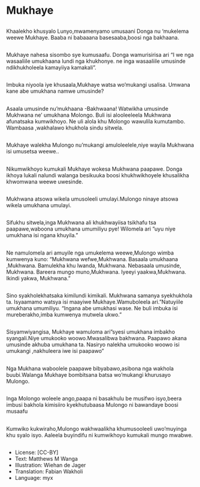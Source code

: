 # Mukhaye

##
Khaalekho khusyalo
Lunyo,mwamenyamo umusaani
Donga nu ‘mukelema weewe
Mukhaye.
Baaba ni babaaana
basesaaba,boosi nga bakhaana.

##
Mukhaye nahesa sisombo sye
kumusaafu. Donga wamurisirisa
ari “I we nga wasaaliile
umukhaana lundi nga
khukhonye.
ne inga wasaaliile umusinde
ndikhukholeela kamayiiya
kamakali”.

##
Imbuka niyoola iye
khusaala,Mukhaye watsa
wo’mukangi usalisa. Umwana
kane abe umukhana namwe
umusinde?

##
Asaala umusinde nu’mukhaana
-Bakhwaana! Watwikha
umusinde Mukhwana ne’
umukhana Molongo.
Buli isi alooleeleela Mukhwana
afunatsaka kumwikhoyo.
Ne uli alola khu Molongo
wawulila kumutambo.
Wambaasa ,wakhalawo
khukhola sindu sitwela.

##
Mukhaye walekha Mulongo
nu’mukangi amuloleelele,niye
wayila Mukhwana isi umusetsa
weewe..

##
Nikumwikhoyo kumukali
Mukhaye wokesa Mukhwana
paapawe.
Donga ikhoya lukali nalundi
walanga besikuuka boosi
khukhwikhoyele khusalikha
khwomwana weewe uwesinde.

##
Mukhwana atsowa wikela
umusoleeli umulayi.Mulongo
ninaye atsowa wikela
umukhana umulayi.

##
Sifukhu sitwela,inga Mukhwana
ali khukhwayiisa tsikhafu tsa
paapawe,waboona umukhana
umumiliyu pye!
Wilomela ari ”uyu niye
umukhana isi ngana khuyila.”

##
Ne namulomela ari amuyile nga
umukelema weewe,Mulongo
wimba kumwenya kuno:
“Mukhwana wefwe,Mukhwana.
Basaala umukhaana
,Mukhwana.
Bamulekha khu lwanda,
Mukhwana.
Nebasaala umusinde,
Mukhwana.
Bareera mungo
muno,Mukhwana.
Iyeeyi yaakwa,Mukhwana.
Ikindi yakwa, Mukhwana.”

##
Sino syakholekhatsaka
kimilundi kimikali.
Mukhwana samanya
syekhukhola ta.
Isyaamamo watsya isi maayiwe
Mukhaye.Wamuboleela
ari.”Natuyiile umukhana
umumiliyu.
“Ingana abe umukhasi wase.
Ne buli imbuka isi
mureberakho,imba kumwenya
mutwela ukwo.”

##
Sisyamwiyangisa,
Mukhaye wamuloma ari”syesi
umukhana imbakho
syangali.Niye umukooko
woowo.Mwasalibwa bakhwana.
Paapawo akana umusinde
akhuba umukhana ta.
Nasiryo nalekha umukooko
woowo isi umukangi
,nakhuleera iwe isi paapawo”

##
Nga Mukhana waboolele
paapawe bibyabawo,asibona
nga wakhola buubi.Walanga
Mukhaye bombitsana batsa
wo’mukangi khurusayo
Mulongo.

##
Inga Molongo woleele
ango,paapa ni basakhulu be
musifwo isyo,beera imbusi
bakhola kimisiiro
kyekhutubaasa Mulongo ni
bawandaye boosi musaafu

##
Kumwiko kukwiraho,Mulongo
wakhwaalikha khumusooleeli
uwo’muyinga khu syalo isyo.
Aaleela buyindifu ni
kumwikhoyo kumukali mungo
mwabwe.

##
* License: [CC-BY]
* Text: Matthews M Wanga
* Illustration: Wiehan de Jager
* Translation: Fabian Wakholi
* Language: myx
